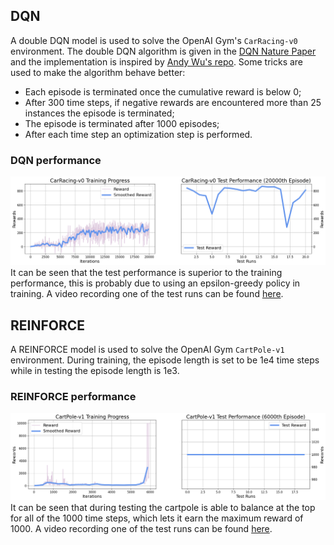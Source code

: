 ## DQN
A double DQN model is used to solve the OpenAI Gym's `CarRacing-v0` environment. The double DQN algorithm is given in the [DQN Nature Paper](https://www.nature.com/articles/nature14236) and the implementation is inspired by [Andy Wu's repo](https://github.com/andywu0913/OpenAI-GYM-CarRacing-DQN). Some tricks are used to make the algorithm behave better:
* Each episode is terminated once the cumulative reward is below 0;
* After 300 time steps, if negative rewards are encountered more than 25 instances the episode is terminated;
* The episode is terminated after 1000 episodes;
* After each time step an optimization step is performed.

### DQN performance 
![DQN Performance](https://github.com/BolunDai0216/DeepReinforcementLearning/blob/main/HW2/img/carrace_train.png)
It can be seen that the test performance is superior to the training performance, this is probably due to using an epsilon-greedy policy in training. A video recording one of the test runs can be found [here](https://www.youtube.com/watch?v=KQclb-CsLTE).

## REINFORCE
A REINFORCE model is used to solve the OpenAI Gym `CartPole-v1` environment. During training, the episode length is set to be 1e4 time steps while in testing the episode length is 1e3. 

### REINFORCE performance
![REINFORCE Performance](https://github.com/BolunDai0216/DeepReinforcementLearning/blob/main/HW2/img/cartpole.png)
It can be seen that during testing the cartpole is able to balance at the top for all of the 1000 time steps, which lets it earn the maximum reward of 1000. A video recording one of the test runs can be found [here](https://www.youtube.com/watch?v=zldhflojbXc).
